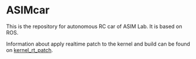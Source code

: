 # ASIMcar
This is the repository for autonomous RC car of ASIM Lab. It is based on ROS.

Information about apply realtime patch to the kernel and build can be found on [kernel_rt_patch](https://github.com/xihuiwu/ASIMcar/blob/master/docs/nvidia/kernel_rt_patch.md).

